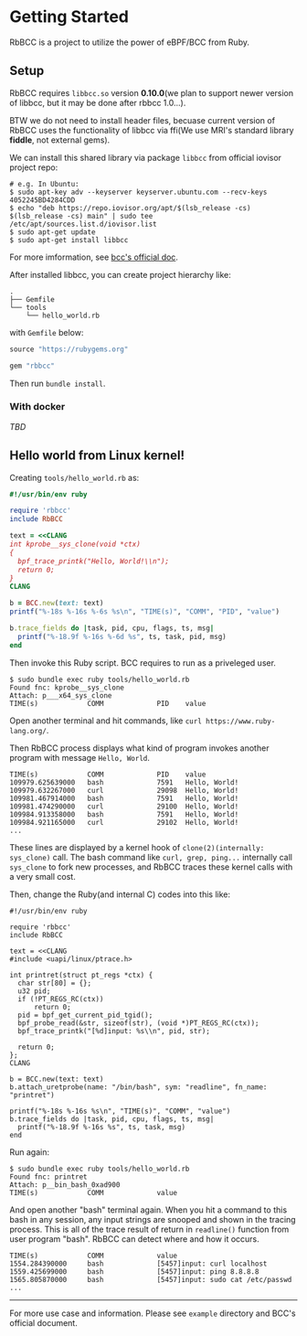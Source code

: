 # Getting Started

RbBCC is a project to utilize the power of eBPF/BCC from Ruby.

## Setup

RbBCC requires `libbcc.so` version **0.10.0**(we plan to support newer version of libbcc, but it may be done after rbbcc 1.0...).

BTW we do not need to install header files, becuase current version of RbBCC uses the functionality of libbcc via ffi(We use MRI's standard library **fiddle**, not external gems).

We can install this shared library via package `libbcc` from official iovisor project repo:

```console
# e.g. In Ubuntu:
$ sudo apt-key adv --keyserver keyserver.ubuntu.com --recv-keys 4052245BD4284CDD
$ echo "deb https://repo.iovisor.org/apt/$(lsb_release -cs) $(lsb_release -cs) main" | sudo tee /etc/apt/sources.list.d/iovisor.list
$ sudo apt-get update
$ sudo apt-get install libbcc
```

For more imformation, see [bcc's official doc](https://github.com/iovisor/bcc/blob/master/INSTALL.md).

After installed libbcc, you can create project hierarchy like:

```
.
├── Gemfile
└── tools
    └── hello_world.rb
```

with `Gemfile` below:

```ruby
source "https://rubygems.org"

gem "rbbcc"
```

Then run `bundle install`.

### With docker

_TBD_

## Hello world from Linux kernel!

Creating `tools/hello_world.rb` as:

```ruby
#!/usr/bin/env ruby

require 'rbbcc'
include RbBCC

text = <<CLANG
int kprobe__sys_clone(void *ctx)
{
  bpf_trace_printk("Hello, World!\\n");
  return 0;
}
CLANG

b = BCC.new(text: text)
printf("%-18s %-16s %-6s %s\n", "TIME(s)", "COMM", "PID", "value")

b.trace_fields do |task, pid, cpu, flags, ts, msg|
  printf("%-18.9f %-16s %-6d %s", ts, task, pid, msg)
end
```

Then invoke this Ruby script. BCC requires to run as a priveleged user.

```console
$ sudo bundle exec ruby tools/hello_world.rb                                       
Found fnc: kprobe__sys_clone
Attach: p___x64_sys_clone
TIME(s)            COMM             PID    value
```

Open another terminal and hit commands, like `curl https://www.ruby-lang.org/`.

Then RbBCC process displays what kind of program invokes another program with message `Hello, World`.

```console
TIME(s)            COMM             PID    value
109979.625639000   bash             7591   Hello, World!
109979.632267000   curl             29098  Hello, World!
109981.467914000   bash             7591   Hello, World!
109981.474290000   curl             29100  Hello, World!
109984.913358000   bash             7591   Hello, World!
109984.921165000   curl             29102  Hello, World!
...
```

These lines are displayed by a kernel hook of `clone(2)(internally: sys_clone)` call. The bash command like `curl, grep, ping...` internally call `sys_clone` to fork new processes, and RbBCC traces these kernel calls with a very small cost.

Then, change the Ruby(and internal C) codes into this like:

```console
#!/usr/bin/env ruby

require 'rbbcc'
include RbBCC

text = <<CLANG
#include <uapi/linux/ptrace.h>

int printret(struct pt_regs *ctx) {
  char str[80] = {};
  u32 pid;
  if (!PT_REGS_RC(ctx))
      return 0;
  pid = bpf_get_current_pid_tgid();
  bpf_probe_read(&str, sizeof(str), (void *)PT_REGS_RC(ctx));
  bpf_trace_printk("[%d]input: %s\\n", pid, str);

  return 0;
};
CLANG

b = BCC.new(text: text)
b.attach_uretprobe(name: "/bin/bash", sym: "readline", fn_name: "printret")

printf("%-18s %-16s %s\n", "TIME(s)", "COMM", "value")
b.trace_fields do |task, pid, cpu, flags, ts, msg|
  printf("%-18.9f %-16s %s", ts, task, msg)
end
```

Run again:

```console
$ sudo bundle exec ruby tools/hello_world.rb                                       
Found fnc: printret
Attach: p__bin_bash_0xad900
TIME(s)            COMM             value
```

And open another "bash" terminal again. When you hit a command to this bash in any session, any input strings are snooped and shown in the tracing process. This is all of the trace result of return in `readline()` function from user program "bash". RbBCC can detect where and how it occurs.

```console
TIME(s)            COMM             value
1554.284390000     bash             [5457]input: curl localhost
1559.425699000     bash             [5457]input: ping 8.8.8.8
1565.805870000     bash             [5457]input: sudo cat /etc/passwd
...
```

----

For more use case and information. Please see `example` directory and BCC's official document.
